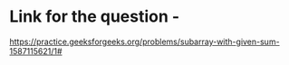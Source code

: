 # Link for the question - 
https://practice.geeksforgeeks.org/problems/subarray-with-given-sum-1587115621/1#